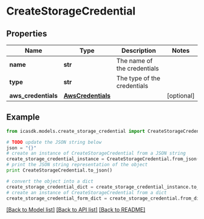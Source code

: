 # CreateStorageCredential


## Properties
Name | Type | Description | Notes
------------ | ------------- | ------------- | -------------
**name** | **str** | The name of the credentials | 
**type** | **str** | The type of the credentials | 
**aws_credentials** | [**AwsCredentials**](AwsCredentials.md) |  | [optional] 

## Example

```python
from icasdk.models.create_storage_credential import CreateStorageCredential

# TODO update the JSON string below
json = "{}"
# create an instance of CreateStorageCredential from a JSON string
create_storage_credential_instance = CreateStorageCredential.from_json(json)
# print the JSON string representation of the object
print CreateStorageCredential.to_json()

# convert the object into a dict
create_storage_credential_dict = create_storage_credential_instance.to_dict()
# create an instance of CreateStorageCredential from a dict
create_storage_credential_form_dict = create_storage_credential.from_dict(create_storage_credential_dict)
```
[[Back to Model list]](../README.md#documentation-for-models) [[Back to API list]](../README.md#documentation-for-api-endpoints) [[Back to README]](../README.md)


